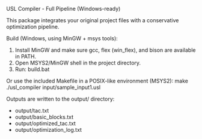 USL Compiler - Full Pipeline (Windows-ready)

This package integrates your original project files with a conservative optimization pipeline.

Build (Windows, using MinGW + msys tools):
1. Install MinGW and make sure gcc, flex (win_flex), and bison are available in PATH.
2. Open MSYS2/MinGW shell in the project directory.
3. Run: build.bat

Or use the included Makefile in a POSIX-like environment (MSYS2):
make
./usl_compiler input/sample_input1.usl

Outputs are written to the output/ directory:
- output/tac.txt
- output/basic_blocks.txt
- output/optimized_tac.txt
- output/optimization_log.txt
